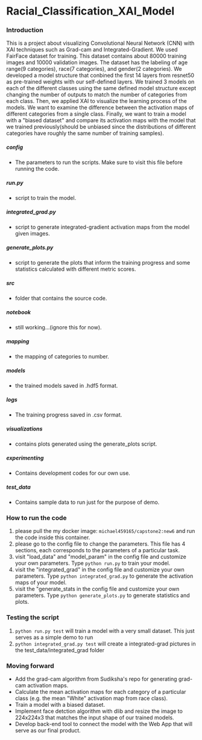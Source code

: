 # Racial_Classification_XAI_Model

### Introduction
This is a project about visualizing Convolutional Neural Network (CNN) with XAI techniques such as Grad-cam and Integrated-Gradient. We used FairFace dataset for training. This dataset contains about 80000 training images and 10000 validation images. The dataset has the labeling of age range(9 categories), race(7 categories), and gender(2 categories). We developed a model structure that conbined the first 14 layers from resnet50 as pre-trained weights with our self-defined layers. We trained 3 models on each of the different classes using the same defined model structure except changing the number of outputs to match the number of categories from each class. Then, we applied XAI to visualize the learning process of the models. We want to examine the difference between the activation maps of different categories from a single class. Finally, we want to train a model with a "biased dataset" and compare its activation maps with the model that we trained previously(should be unbiased since the distributions of different categories have roughly the same number of training samples). 

##### config
* The parameters to run the scripts. Make sure to visit this file before running the code.

##### run.py
* script to train the model.

##### integrated_grad.py
* script to generate integrated-gradient activation maps from the model given images.

##### generate_plots.py
* script to generate the plots that inform the training progress and some statistics calculated with different metric scores.

##### src
* folder that contains the source code.

##### notebook
* still working...(ignore this for now).

##### mapping
* the mapping of categories to number.

##### models
* the trained models saved in .hdf5 format.

##### logs
* The training progress saved in .csv format.

##### visualizations
* contains plots generated using the generate_plots script.

##### experimenting
* Contains development codes for our own use.

##### test_data
* Contains sample data to run just for the purpose of demo.

### How to run the code
1. please pull the my docker image: `michael459165/capstone2:new6` and run the code inside this container.
2. please go to the config file to change the parameters. This file has 4 sections, each corresponds to the parameters of a particular task.
3. visit "load_data" and "model_param" in the config file and customize your own parameters. Type `python run.py` to train your model.
4. visit the "integrated_grad" in the config file and customize your own parameters. Type `python integrated_grad.py` to generate the activation maps of your model.
5. visit the "generate_stats in the config file and customize your own parameters. Type `python generate_plots.py` to generate statistics and plots.

### Testing the script
1. `python run.py test` will train a model with a very small dataset. This just serves as a simple demo to run
2. `python integrated_grad.py test` will create a integrated-grad pictures in the test_data/integrated_grad folder


### Moving forward
* Add the grad-cam algorithm from Sudiksha's repo for generating grad-cam activation maps.
* Calculate the mean activation maps for each category of a particular class (e.g. the mean "White" activation map from race class).
* Train a model with a biased dataset.
* Implement face detction algorithm with dlib and resize the image to 224x224x3 that matches the input shape of our trained models.
* Develop back-end tool to connect the model with the Web App that will serve as our final product.

